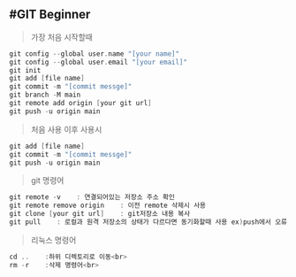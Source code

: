 #GIT Beginner
------------
>가장 처음 시작할때
```C
git config --global user.name "[your name]"
git config --global user.email "[your email]"
git init
git add [file name]
git commit -m "[commit messge]"
git branch -M main
git remote add origin [your git url]
git push -u origin main
```
>처음 사용 이후 사용시
```C
git add [file name]
git commit -m "[commit messge]"
git push -u origin main
```
>git 명령어
```C
git remote -v    : 연결되어있는 저장소 주소 확인
git remote remove origin    : 이전 remote 삭제시 사용
git clone [your git url]    : git저장소 내용 복사
git pull    : 로컬과 원격 저장소의 상태가 다르다면 동기화할때 사용 ex)push에서 오류 발생시 사용
```
>리눅스 명령어
```C
cd ..    :하위 디렉토리로 이동<br>
rm -r    :삭제 명령어<br>
```
